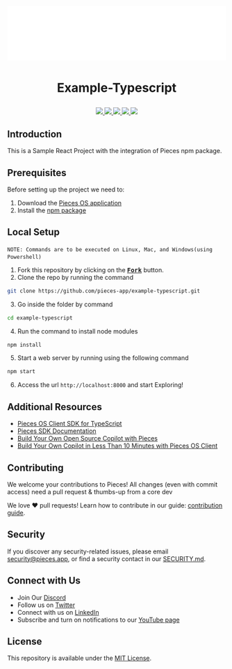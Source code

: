 <h1 align="center">
    <b>
        <a href="https://pieces.app">
            <picture>
                <source srcset="./assets/Logo-light-theme.png" media="(prefers-color-scheme: light)">
                <source srcset="./assets/Logo-dark-theme.png" media="(prefers-color-scheme: dark)">
                <img src="./assets/Logo-dark-theme.png" height="125" width="600" />
            </picture>
        </a><br>
    </b>
</h1>


# <p align="center"> Example-Typescript
<p align="center">
        <a href="https://github.com/pieces-app/example-typescript" alt="GitHub contributors">
            <img src="https://img.shields.io/github/contributors/pieces-app/example-typescript.svg" />
        <a>
        <a href="https://github.com/pieces-app/example-typescript" alt="GitHub issues by-label">
            <img src="https://img.shields.io/github/issues/pieces-app/example-typescript" />
        </a>
        <a href="https://discord.gg/getpieces" alt="Discord">
            <img src="https://img.shields.io/badge/Discord-@layer5.svg?color=7389D8&label&logo=discord&logoColor=ffffff" />
        </a>
        <a href="https://twitter.com/getpieces" alt="Twitter Follow">
            <img src="https://img.shields.io/twitter/follow/pieces.svg?label=Follow" />
        </a>
        <a href="https://github.com/pieces-app/example-typescript" alt="License">
            <img src="https://img.shields.io/github/license/pieces-app/example-typescript.svg" />
        </a>
</p>

</p>

## Introduction

This is a Sample React Project with the integration of Pieces npm package. 

## Prerequisites

Before setting up the project we need to: 

1. Download the [Pieces OS application](https://docs.pieces.app/installation-getting-started/what-am-i-installing)
2. Install the [npm package](https://www.npmjs.com/package/@pieces.app/pieces-os-client)

## Local Setup

`NOTE: Commands are to be executed on Linux, Mac, and Windows(using Powershell)`

1. Fork this repository by clicking on the <a href="https://github.com/pieces-app/example-typescript/new/master?readme=1#fork-destination-box"><kbd><b>Fork</b></kbd></a> button.
2. Clone the repo by running the command
```sh
git clone https://github.com/pieces-app/example-typescript.git
```
3. Go inside the folder by command
```sh
cd example-typescript
```
4. Run the command to install node modules
```sh
npm install
```
5. Start a web server by running using the following command
```sh
npm start
```
6. Access the url `http://localhost:8000` and start Exploring!

## Additional Resources

- [Pieces OS Client SDK for TypeScript](https://github.com/pieces-app/pieces-os-client-sdk-for-typescript)
- [Pieces SDK Documentation](https://docs.pieces.app/build/reference/typescript/)
- [Build Your Own Open Source Copilot with Pieces](https://code.pieces.app/blog/build-your-own-open-source-copilot-with-pieces)
- [Build Your Own Copilot in Less Than 10 Minutes with Pieces OS Client](https://code.pieces.app/blog/build-your-own-copilot-in-less-than-10-minutes-with-pieces-os-client)

## Contributing

We welcome your contributions to Pieces! All changes (even with commit access) need a pull request & thumbs-up from a core dev

We love ❤️ pull requests! Learn how to contribute in our guide: [contribution guide](https://github.com/pieces-app/example-typescript/blob/main/CONTRIBUTING.md).


## Security

If you discover any security-related issues, please email [security@pieces.app](mailto:security@pieces.app), or find a security contact in our [SECURITY.md](https://github.com/pieces-app/example-typescript/blob/main/SECURITY.md).

## Connect with Us

- Join Our [Discord](https://discord.gg/getpieces)
- Follow us on [Twitter](https://twitter.com/getpieces)
- Connect with us on [LinkedIn](https://www.linkedin.com/company/getpieces/mycompany)
- Subscribe and turn on notifications to our [YouTube page](https://www.youtube.com/@getpieces)

## License

This repository is available under the [MIT License](./LICENSE).